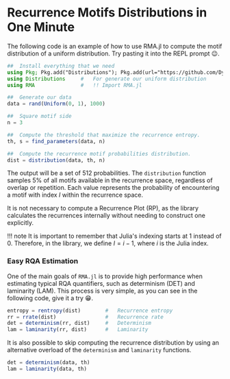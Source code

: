 #   Recurrence Motifs Distributions in One Minute
The following code is an example of how to use RMA.jl to compute the motif distribution of a uniform distribution. Try pasting it into the REPL prompt 😉.

```julia
##  Install everything that we need
using Pkg; Pkg.add("Distributions"); Pkg.add(url="https://github.com/DynamicsUFPR/RMA.jl")
using Distributions     #   For generate our uniform distribution
using RMA               #   !! Import RMA.jl

##  Generate our data
data = rand(Uniform(0, 1), 1000)

##  Square motif side
n = 3

##  Compute the threshold that maximize the recurrence entropy.
th, s = find_parameters(data, n)

##  Compute the recurrence motif probabilities distribution.
dist = distribution(data, th, n)
```

The output will be a set of 512 probabilities. The `distribution` function samples $5\%$ of all motifs available in the recurrence space, regardless of overlap or repetition. Each value represents the probability of encountering a motif with index $I$ within the recurrence space.

It is not necessary to compute a Recurrence Plot (RP), as the library calculates the recurrences internally without needing to construct one explicitly.

!!! note
    It is important to remember that Julia's indexing starts at $1$ instead of $0$. Therefore, in the library, we define $I = i - 1$, where $i$ is the Julia index.

###   Easy RQA Estimation
One of the main goals of `RMA.jl` is to provide high performance when estimating typical RQA quantifiers, such as determinism (DET) and laminarity (LAM). This process is very simple, as you can see in the following code, give it a try 😁.
```julia
entropy = rentropy(dist)        #   Recurrence entropy
rr = rrate(dist)                #   Recurrence rate
det = determinism(rr, dist)     #   Determinism
lam = laminarity(rr, dist)      #   Laminarity
```

It is also possible to skip computing the recurrence distribution by using an alternative overload of the `determinism` and `laminarity` functions.
```julia
det = determinism(data, th)
lam = laminarity(data, th)
```
